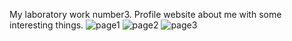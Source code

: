My laboratory work number3. Profile website about me with some interesting things.
![page1](https://user-images.githubusercontent.com/64069892/108625229-fd9e4080-7473-11eb-8cc6-d69c3621902b.png)
![page2](https://user-images.githubusercontent.com/64069892/108625231-ff680400-7473-11eb-9e5b-37d441555bc0.png)
![page3](https://user-images.githubusercontent.com/64069892/108625232-ff680400-7473-11eb-8341-0face34ae64a.png)
